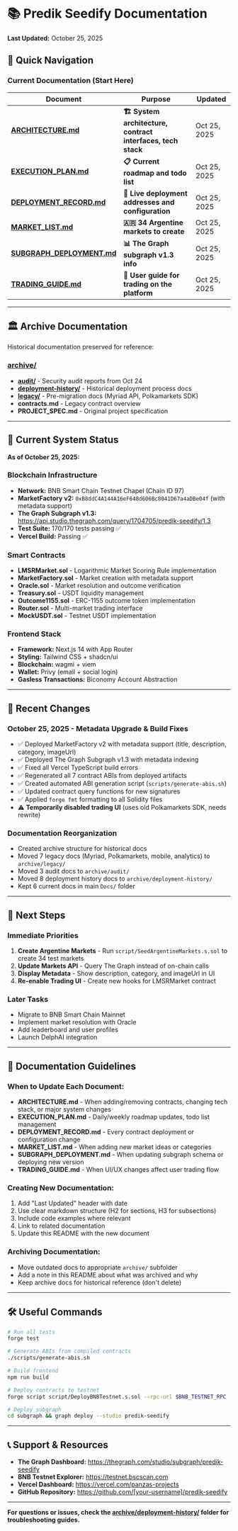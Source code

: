# 📚 Predik Seedify Documentation

**Last Updated:** October 25, 2025

## 🎯 Quick Navigation

### **Current Documentation** (Start Here)

| Document | Purpose | Updated |
|----------|---------|---------|
| **[ARCHITECTURE.md](./ARCHITECTURE.md)** | **🏗️ System architecture, contract interfaces, tech stack** | Oct 25, 2025 |
| **[EXECUTION_PLAN.md](./EXECUTION_PLAN.md)** | **📋 Current roadmap and todo list** | Oct 25, 2025 |
| **[DEPLOYMENT_RECORD.md](./DEPLOYMENT_RECORD.md)** | **🚀 Live deployment addresses and configuration** | Oct 25, 2025 |
| **[MARKET_LIST.md](./MARKET_LIST.md)** | **🇦🇷 34 Argentine markets to create** | Oct 25, 2025 |
| **[SUBGRAPH_DEPLOYMENT.md](./SUBGRAPH_DEPLOYMENT.md)** | **📊 The Graph subgraph v1.3 info** | Oct 25, 2025 |
| **[TRADING_GUIDE.md](./TRADING_GUIDE.md)** | **📖 User guide for trading on the platform** | Oct 25, 2025 |

---

## 🏛️ Archive Documentation

Historical documentation preserved for reference:

### **[archive/](./archive/)**
- **[audit/](./archive/audit/)** - Security audit reports from Oct 24
- **[deployment-history/](./archive/deployment-history/)** - Historical deployment process docs
- **[legacy/](./archive/legacy/)** - Pre-migration docs (Myriad API, Polkamarkets SDK)
- **contracts.md** - Legacy contract overview
- **PROJECT_SPEC.md** - Original project specification

---

## 📍 Current System Status

**As of October 25, 2025:**

### **Blockchain Infrastructure**
- **Network:** BNB Smart Chain Testnet Chapel (Chain ID 97)
- **MarketFactory v2:** `0xB8ddC4A144A16eF648d606Bc8041D67a4aDBe04f` (with metadata support)
- **The Graph Subgraph v1.3:** https://api.studio.thegraph.com/query/1704705/predik-seedify/1.3
- **Test Suite:** 170/170 tests passing ✅
- **Vercel Build:** Passing ✅

### **Smart Contracts**
- **LMSRMarket.sol** - Logarithmic Market Scoring Rule implementation
- **MarketFactory.sol** - Market creation with metadata support
- **Oracle.sol** - Market resolution and outcome verification
- **Treasury.sol** - USDT liquidity management
- **Outcome1155.sol** - ERC-1155 outcome token implementation
- **Router.sol** - Multi-market trading interface
- **MockUSDT.sol** - Testnet USDT implementation

### **Frontend Stack**
- **Framework:** Next.js 14 with App Router
- **Styling:** Tailwind CSS + shadcn/ui
- **Blockchain:** wagmi + viem
- **Wallet:** Privy (email + social login)
- **Gasless Transactions:** Biconomy Account Abstraction

---

## 🔄 Recent Changes

### **October 25, 2025 - Metadata Upgrade & Build Fixes**
- ✅ Deployed MarketFactory v2 with metadata support (title, description, category, imageUrl)
- ✅ Deployed The Graph Subgraph v1.3 with metadata indexing
- ✅ Fixed all Vercel TypeScript build errors
- ✅ Regenerated all 7 contract ABIs from deployed artifacts
- ✅ Created automated ABI generation script (`scripts/generate-abis.sh`)
- ✅ Updated contract query functions for new signatures
- ✅ Applied `forge fmt` formatting to all Solidity files
- ⚠️ **Temporarily disabled trading UI** (uses old Polkamarkets SDK, needs rewrite)

### **Documentation Reorganization**
- Created archive structure for historical docs
- Moved 7 legacy docs (Myriad, Polkamarkets, mobile, analytics) to `archive/legacy/`
- Moved 3 audit docs to `archive/audit/`
- Moved 8 deployment history docs to `archive/deployment-history/`
- Kept 6 current docs in main `Docs/` folder

---

## 🚀 Next Steps

### **Immediate Priorities**
1. **Create Argentine Markets** - Run `script/SeedArgentineMarkets.s.sol` to create 34 test markets
2. **Update Markets API** - Query The Graph instead of on-chain calls
3. **Display Metadata** - Show description, category, and imageUrl in UI
4. **Re-enable Trading UI** - Create new hooks for LMSRMarket contract

### **Later Tasks**
- Migrate to BNB Smart Chain Mainnet
- Implement market resolution with Oracle
- Add leaderboard and user profiles
- Launch DelphAI integration

---

## 📖 Documentation Guidelines

### **When to Update Each Document:**

- **ARCHITECTURE.md** - When adding/removing contracts, changing tech stack, or major system changes
- **EXECUTION_PLAN.md** - Daily/weekly roadmap updates, todo list management
- **DEPLOYMENT_RECORD.md** - Every contract deployment or configuration change
- **MARKET_LIST.md** - When adding new market ideas or categories
- **SUBGRAPH_DEPLOYMENT.md** - When updating subgraph schema or deploying new version
- **TRADING_GUIDE.md** - When UI/UX changes affect user trading flow

### **Creating New Documentation:**
1. Add "Last Updated" header with date
2. Use clear markdown structure (H2 for sections, H3 for subsections)
3. Include code examples where relevant
4. Link to related documentation
5. Update this README with the new document

### **Archiving Documentation:**
- Move outdated docs to appropriate `archive/` subfolder
- Add a note in this README about what was archived and why
- Keep archive docs for historical reference (don't delete)

---

## 🛠️ Useful Commands

```bash
# Run all tests
forge test

# Generate ABIs from compiled contracts
./scripts/generate-abis.sh

# Build frontend
npm run build

# Deploy contracts to testnet
forge script script/DeployBNBTestnet.s.sol --rpc-url $BNB_TESTNET_RPC --broadcast

# Deploy subgraph
cd subgraph && graph deploy --studio predik-seedify
```

---

## 📞 Support & Resources

- **The Graph Dashboard:** https://thegraph.com/studio/subgraph/predik-seedify
- **BNB Testnet Explorer:** https://testnet.bscscan.com
- **Vercel Dashboard:** https://vercel.com/panzas-projects
- **GitHub Repository:** https://github.com/[your-username]/predik-seedify

---

**For questions or issues, check the [archive/deployment-history/](./archive/deployment-history/) folder for troubleshooting guides.**
